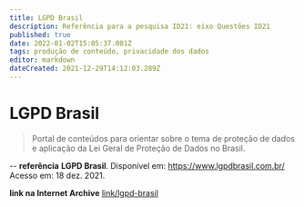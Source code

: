 ```yaml
---
title: LGPD Brasil 
description: Referência para a pesquisa ID21: eixo Questões ID21
published: true
date: 2022-01-02T15:05:37.081Z
tags: produção de conteúdo, privacidade dos dados
editor: markdown
dateCreated: 2021-12-29T14:12:03.289Z
---
```


# LGPD Brasil 
> Portal de conteúdos para orientar sobre o tema de proteção de dados e aplicação da Lei Geral de Proteção de Dados no Brasil. 

--
**referência**
**LGPD Brasil**. Disponível em: https://www.lgpdbrasil.com.br/ Acesso em: 18 dez. 2021.

**link na Internet Archive**
[link/lgpd-brasil](https://web.archive.org/web/20220102150452/https://www.lgpdbrasil.com.br/)